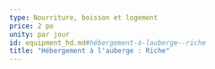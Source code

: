 ```yaml
---
type: Nourriture, boisson et logement
price: 2 po
unity: par jour
id: equipment_hd.md#hébergement-à-lauberge--riche
title: "Hébergement à l'auberge : Riche"
---
```


